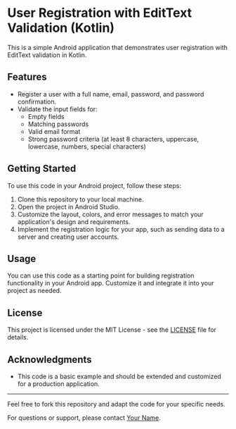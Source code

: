 # User Registration with EditText Validation (Kotlin)

This is a simple Android application that demonstrates user registration with EditText validation in Kotlin.

## Features

- Register a user with a full name, email, password, and password confirmation.
- Validate the input fields for:
  - Empty fields
  - Matching passwords
  - Valid email format
  - Strong password criteria (at least 8 characters, uppercase, lowercase, numbers, special characters)

## Getting Started

To use this code in your Android project, follow these steps:

1. Clone this repository to your local machine.
2. Open the project in Android Studio.
3. Customize the layout, colors, and error messages to match your application's design and requirements.
4. Implement the registration logic for your app, such as sending data to a server and creating user accounts.

## Usage

You can use this code as a starting point for building registration functionality in your Android app. Customize it and integrate it into your project as needed.

## License

This project is licensed under the MIT License - see the [LICENSE](LICENSE) file for details.

## Acknowledgments

- This code is a basic example and should be extended and customized for a production application.

---

Feel free to fork this repository and adapt the code for your specific needs.

For questions or support, please contact [Your Name](mailto:youremail@example.com).
